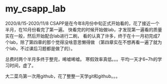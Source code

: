 # my_csapp_lab
2020/8/15-2020/11/8
CSAPP是在今年8月份中旬正式开始看的，花了接近一个半月，在10月份看完了第一遍。
快看完的时候开始做lab，才发现第一遍看的质量实在一般，然后开始配合lab进行二刷，
看的认真了许多，终于在十一月初完成7个lab，除了第四章的那个觉得没啥意思懒得做
（第四章实在不想再看一遍了就为个lab，不过课后习题都是做了的）。

总费时两个半月多终于整完，唏嘘唏嘘。
寒假效率真低。。。平均一天才6~7h的学习时间，虚了。

大二菜鸟第一次用github，花了整整一天学git和github。。。
